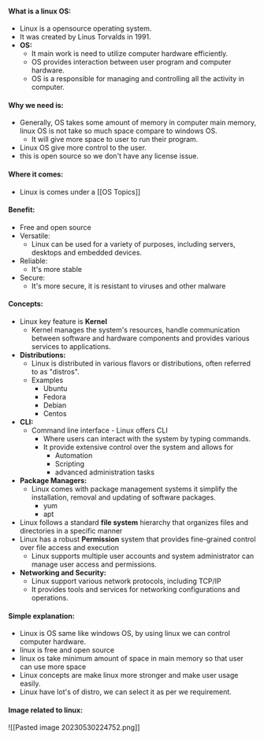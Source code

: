 #### What is a linux OS:

* Linux is a opensource operating system.
* It was created by Linus Torvalds in 1991.
* **OS:** 
	* It main work is need to utilize computer hardware efficiently.
	* OS provides interaction between user program and computer hardware.
	* OS is a responsible for managing and controlling all the activity in computer.

#### Why we need is:

* Generally, OS takes some amount of memory in computer main memory, linux OS is not take so much space compare to windows OS.
	* It will give more space to user to run their program.
* Linux OS give more control to the user.
* this is open source so we don't have any license issue.

#### Where it comes:

* Linux is comes under a [[OS Topics]]

#### Benefit:

* Free and open source
* Versatile:
	* Linux can be used for a variety of purposes, including servers, desktops and embedded devices.
* Reliable:
	* It's more stable
* Secure:
	* It's more secure, it is resistant to viruses and other malware

#### Concepts:

* Linux key feature is **Kernel**
	* Kernel manages the system's resources, handle communication between software and hardware components and provides various services to applications.
* **Distributions:**
	* Linux is distributed in various flavors or distributions, often referred to as "distros".
	* Examples
		* Ubuntu
		* Fedora
		* Debian
		* Centos
* **CLI:**
	* Command line interface - Linux offers CLI
		* Where users can interact with the system by typing commands.
		* It provide extensive control over the system and allows for
			* Automation
			* Scripting
			* advanced administration tasks
* **Package Managers:**
	* Linux comes with package management systems it simplify the installation, removal and updating of software packages.
		* yum
		* apt
* Linux follows a standard **file system** hierarchy that organizes files and directories in a specific manner
* Linux has a robust **Permission** system that provides fine-grained control over file access and execution
	* Linux supports multiple user accounts and system administrator can manage user access and permissions.
* **Networking and Security:**
	* Linux support various network protocols, including TCP/IP
	* It provides tools and services for networking configurations and operations.


#### Simple explanation:

* Linux is OS same like windows OS, by using linux we can control computer hardware. 
* linux is free and open source
* linux os take minimum amount of space in main memory so that user can use more space
* Linux concepts are make linux more stronger and make user usage easily.
* Linux have lot's of distro, we can select it as per we requirement.


#### Image related to linux:

![[Pasted image 20230530224752.png]]